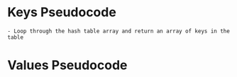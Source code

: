 # Keys Pseudocode
    - Loop through the hash table array and return an array of keys in the table

# Values Pseudocode
    